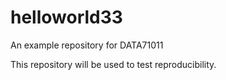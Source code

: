 # helloworld33
An example repository for DATA71011

This repository will be used to test reproducibility.
